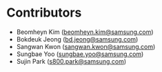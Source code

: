 # Contributors

- Beomheyn Kim (beomheyn.kim@samsung.com)
- Bokdeuk Jeong (bd.jeong@samsung.com)
- Sangwan Kwon (sangwan.kwon@samsung.com)
- Sungbae Yoo (sungbae.yoo@samsung.com)
- Sujin Park (s800.park@samsung.com)
